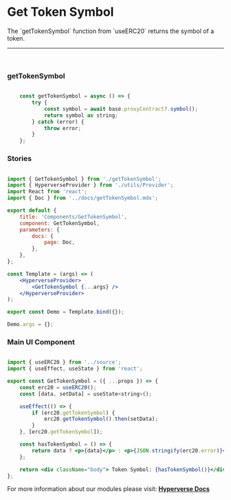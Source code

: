 # Get Token Symbol

<p> The `getTokenSymbol` function from `useERC20` returns the symbol of a token. </p>

---

<br>

### getTokenSymbol

```jsx

	const getTokenSymbol = async () => {
		try {
			const symbol = await base.proxyContract?.symbol();
			return symbol as string;
		} catch (error) {
			throw error;
		}
	};

```

### Stories

```jsx

import { GetTokenSymbol } from './getTokenSymbol';
import { HyperverseProvider } from './utils/Provider';
import React from 'react';
import { Doc } from '../docs/getTokenSymbol.mdx';

export default {
	title: 'Components/GetTokenSymbol',
	component: GetTokenSymbol,
	parameters: {
		docs: {
			page: Doc,
		},
	},
};

const Template = (args) => (
	<HyperverseProvider>
		<GetTokenSymbol {...args} />
	</HyperverseProvider>
);

export const Demo = Template.bind({});

Demo.args = {};

```

### Main UI Component

```jsx

import { useERC20 } from '../source';
import { useEffect, useState } from 'react';

export const GetTokenSymbol = ({ ...props }) => {
	const erc20 = useERC20();
	const [data, setData] = useState<string>();

	useEffect(() => {
		if (erc20.getTokenSymbol) {
			erc20.getTokenSymbol().then(setData);
		}
	}, [erc20.getTokenSymbol]);

	const hasTokenSymbol = () => {
		return data ? <p>{data}</p> : <p>{JSON.stringify(erc20.error)}</p>;
	};

	return <div className="body"> Token Symbol: {hasTokenSymbol()}</div>;
};

```

For more information about our modules please visit: [**Hyperverse Docs**](docs.hyperverse.dev)
